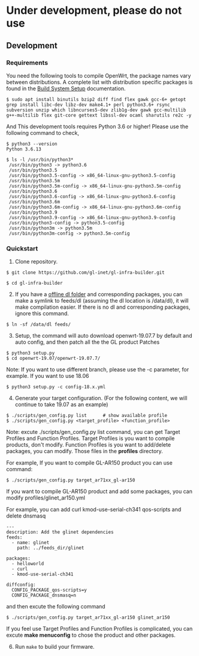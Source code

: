 # Under development, please do not use

## Development

### Requirements

You need the following tools to compile OpenWrt, the package names vary between distributions. A complete list with distribution specific packages is found in the [Build System Setup](https://openwrt.org/docs/guide-developer/build-system/install-buildsystem) documentation.

```
$ sudo apt install binutils bzip2 diff find flex gawk gcc-6+ getopt grep install libc-dev libz-dev make4.1+ perl python3.6+ rsync subversion unzip which libncurses5-dev zlib1g-dev gawk gcc-multilib g++-multilib flex git-core gettext libssl-dev ocaml sharutils re2c -y
```

And This development tools requires Python 3.6 or higher! Please use the following command to check,

```
$ python3 --version
Python 3.6.13

$ ls -l /usr/bin/python3*
 /usr/bin/python3 -> python3.6
 /usr/bin/python3.5
 /usr/bin/python3.5-config -> x86_64-linux-gnu-python3.5-config
 /usr/bin/python3.5m
 /usr/bin/python3.5m-config -> x86_64-linux-gnu-python3.5m-config
 /usr/bin/python3.6
 /usr/bin/python3.6-config -> x86_64-linux-gnu-python3.6-config
 /usr/bin/python3.6m
 /usr/bin/python3.6m-config -> x86_64-linux-gnu-python3.6m-config
 /usr/bin/python3.9
 /usr/bin/python3.9-config -> x86_64-linux-gnu-python3.9-config
 /usr/bin/python3-config -> python3.5-config
 /usr/bin/python3m -> python3.5m
 /usr/bin/python3m-config -> python3.5m-config
```

### Quickstart

1. Clone repository.

```
$ git clone https://github.com/gl-inet/gl-infra-builder.git
```

```
$ cd gl-infra-builder
```

2. If you have a [offline dl folder](https://sources.openwrt.org/) and corresponding packages, you can make a symlink to feeds/dl (assuming the dl location is /data/dl), it will make compilation easier. If there is no dl and corresponding packages, ignore this command.

```
$ ln -sf /data/dl feeds/
```

3. Setup, the command will auto download openwrt-19.07.7 by default and auto config, and then patch all the the GL product Patches

```
$ python3 setup.py
$ cd openwrt-19.07/openwrt-19.07.7/
```

Note: If you want to use different branch, please use the -c parameter, for example. If you want to use 18.06

```
$ python3 setup.py -c config-18.x.yml
```

4. Generate your target configuration. (For the following content, we will continue to take 19.07 as an example)

```
$ ./scripts/gen_config.py list		# show available profile
$ ./scripts/gen_config.py <target_profile> <function_profile>
```
Note: excute ./scripts/gen_config.py list command, you can get Target Profiles and Function Profiles. Target Profiles is you want to compile products, don't modify. Function Profiles is you want to add/delete packages, you can modify. Those files in the **profiles** directory.

For example, If you want to compile GL-AR150 product you can use command:
```
$ ./scripts/gen_config.py target_ar71xx_gl-ar150
```

If you want to compile GL-AR150 product and add some packages, you can modify profiles/glinet_ar150.yml

For example, you can add curl kmod-use-serial-ch341 qos-scripts and delete dnsmasq
```
---
description: Add the glinet dependencies
feeds:
  - name: glinet
    path: ../feeds_dir/glinet

packages:
  - helloworld
  - curl
  - kmod-use-serial-ch341

diffconfig: 
  CONFIG_PACKAGE_qos-scripts=y
  CONFIG_PACKAGE_dnsmasq=n
```
and then  excute the following command

```
$ ./scripts/gen_config.py target_ar71xx_gl-ar150 glinet_ar150
```

If you feel use Target Profiles and Function Profiles is complicated, you can excute **make menuconfig** to chose the product and other packages.

6. Run `make` to build your firmware.

